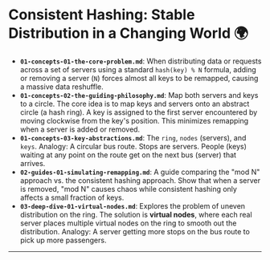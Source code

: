 # Consistent Hashing: Stable Distribution in a Changing World 🌍


* **`01-concepts-01-the-core-problem.md`**: When distributing data or requests across a set of servers using a standard `hash(key) % N` formula, adding or removing a server (`N`) forces almost all keys to be remapped, causing a massive data reshuffle.
* **`01-concepts-02-the-guiding-philosophy.md`**: Map both servers and keys to a circle. The core idea is to map keys and servers onto an abstract circle (a hash ring). A key is assigned to the first server encountered by moving clockwise from the key's position. This minimizes remapping when a server is added or removed.
* **`01-concepts-03-key-abstractions.md`**: The `ring`, `nodes` (servers), and `keys`. Analogy: A circular bus route. Stops are servers. People (keys) waiting at any point on the route get on the next bus (server) that arrives.
* **`02-guides-01-simulating-remapping.md`**: A guide comparing the "mod N" approach vs. the consistent hashing approach. Show that when a server is removed, "mod N" causes chaos while consistent hashing only affects a small fraction of keys.
* **`03-deep-dive-01-virtual-nodes.md`**: Explores the problem of uneven distribution on the ring. The solution is **virtual nodes**, where each real server places multiple virtual nodes on the ring to smooth out the distribution. Analogy: A server getting more stops on the bus route to pick up more passengers.

---
